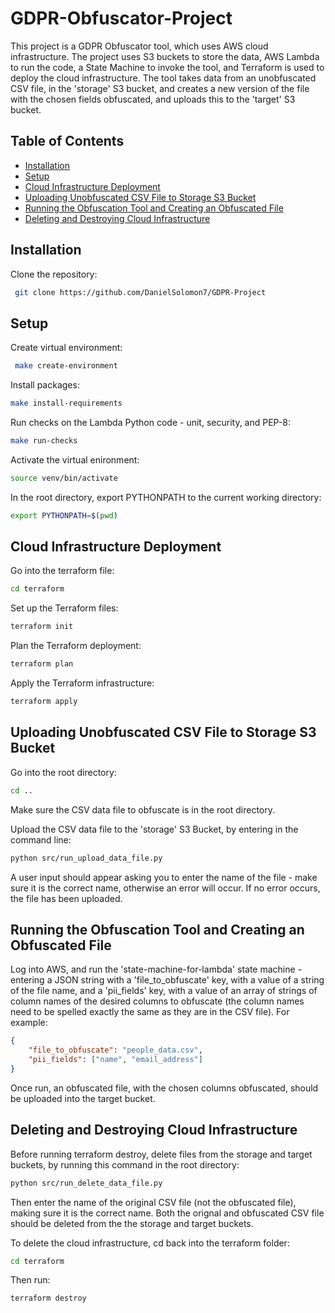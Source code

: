# GDPR-Obfuscator-Project
This project is a GDPR Obfuscator tool, which uses AWS cloud infrastructure.
The project uses S3 buckets to store the data, AWS Lambda to run the code, a State Machine to invoke the tool, and Terraform is used to deploy the cloud infrastructure.
The tool takes data from an unobfuscated CSV file, in the 'storage' S3 bucket, and creates a new version of the file with the chosen fields obfuscated, and uploads this to the 'target' S3 bucket.

## Table of Contents
- [Installation](#installation)
- [Setup](#setup)
- [Cloud Infrastructure Deployment](#cloud-infrastructure-deployment)
- [Uploading Unobfuscated CSV File to Storage S3 Bucket](#uploading-unobfuscated-csv-file-to-storage-s3-bucket)
- [Running the Obfuscation Tool and Creating an Obfuscated File](#running-the-obfuscation-tool-and-creating-an-obfuscated-file)
- [Deleting and Destroying Cloud Infrastructure](#deleting-and-destroying-cloud-infrastructure)

## Installation
Clone the repository:
```bash
 git clone https://github.com/DanielSolomon7/GDPR-Project
```

## Setup
Create virtual environment:
```bash
 make create-environment
```

Install packages:
```bash
make install-requirements
```

Run checks on the Lambda Python code - unit, security, and PEP-8:
```bash
make run-checks
```

Activate the virtual enironment:
```bash
source venv/bin/activate
```

In the root directory, export PYTHONPATH to the current working directory:
```bash
export PYTHONPATH=$(pwd)
```

## Cloud Infrastructure Deployment
Go into the terraform file:
```bash
cd terraform
```

Set up the Terraform files:
```bash
terraform init
```

Plan the Terraform deployment:
```bash
terraform plan
```

Apply the Terraform infrastructure:
```bash
terraform apply
```

## Uploading Unobfuscated CSV File to Storage S3 Bucket
Go into the root directory:
```bash
cd ..
```

Make sure the CSV data file to obfuscate is in the root directory.

Upload the CSV data file to the 'storage' S3 Bucket, by entering in the command line:
```bash
python src/run_upload_data_file.py
```
A user input should appear asking you to enter the name of the file - make sure it is the correct name, otherwise an error will occur. If no error occurs, the file has been uploaded.


## Running the Obfuscation Tool and Creating an Obfuscated File
Log into AWS, and run the 'state-machine-for-lambda' state machine - entering a JSON string with a 'file_to_obfuscate' key, with a value of a string of the file name, and a 'pii_fields' key, with a value of an array of strings of column names of the desired columns to obfuscate (the column names need to be spelled exactly the same as they are in the CSV file). For example:
```json
{
    "file_to_obfuscate": "people_data.csv",
    "pii_fields": ["name", "email_address"]
}
```

Once run, an obfuscated file, with the chosen columns obfuscated, should be uploaded into the target bucket.

## Deleting and Destroying Cloud Infrastructure
Before running terraform destroy, delete files from the storage and target buckets, by running this command in the root directory:
```bash
python src/run_delete_data_file.py
```
Then enter the name of the original CSV file (not the obfuscated file), making sure it is the correct name. Both the orignal and obfuscated CSV file should be deleted from the the storage and target buckets.

To delete the cloud infrastructure, cd back into the terraform folder:
```bash
cd terraform
```

Then run:
```bash
terraform destroy
```
